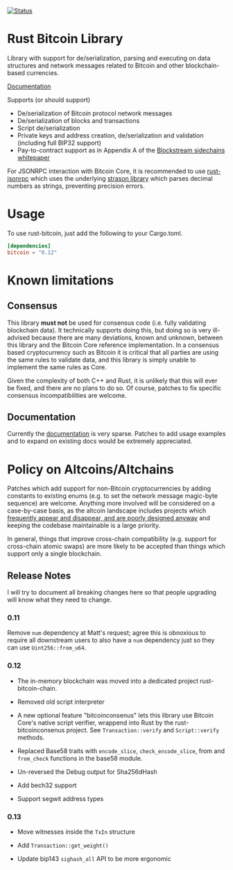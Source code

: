[![Status](https://travis-ci.org/rust-bitcoin/rust-bitcoin.png?branch=master)](https://travis-ci.org/rust-bitcoin/rust-bitcoin)

# Rust Bitcoin Library

Library with support for de/serialization, parsing and executing on data
structures and network messages related to Bitcoin and other blockchain-based
currencies.

[Documentation](https://docs.rs/bitcoin/)

Supports (or should support)

* De/serialization of Bitcoin protocol network messages
* De/serialization of blocks and transactions
* Script de/serialization
* Private keys and address creation, de/serialization and validation (including full BIP32 support)
* Pay-to-contract support as in Appendix A of the [Blockstream sidechains whitepaper](https://www.blockstream.com/sidechains.pdf)

For JSONRPC interaction with Bitcoin Core, it is recommended to use [rust-jsonrpc](https://github.com/apoelstra/rust-jsonrpc)
which uses the underlying [strason library](https://github.com/apoelstra/strason)
which parses decimal numbers as strings, preventing precision errors.

# Usage

To use rust-bitcoin, just add the following to your Cargo.toml.

```toml
[dependencies]
bitcoin = "0.12"
```

# Known limitations

## Consensus

This library **must not** be used for consensus code (i.e. fully validating
blockchain data). It technically supports doing this, but doing so is very
ill-advised because there are many deviations, known and unknown, between
this library and the Bitcoin Core reference implementation. In a consensus
based cryptocurrency such as Bitcoin it is critical that all parties are
using the same rules to validate data, and this library is simply unable
to implement the same rules as Core.

Given the complexity of both C++ and Rust, it is unlikely that this will
ever be fixed, and there are no plans to do so. Of course, patches to
fix specific consensus incompatibilities are welcome.

## Documentation

Currently the [documentation](https://www.wpsoftware.net/rustdoc/bitcoin/)
is very sparse. Patches to add usage examples and to expand on existing
docs would be extremely appreciated.


# Policy on Altcoins/Altchains

Patches which add support for non-Bitcoin cryptocurrencies by adding constants
to existing enums (e.g. to set the network message magic-byte sequence) are
welcome. Anything more involved will be considered on a case-by-case basis,
as the altcoin landscape includes projects which [frequently appear and
disappear, and are poorly designed anyway](https://download.wpsoftware.net/bitcoin/alts.pdf)
and keeping the codebase maintainable is a large priority.

In general, things that improve cross-chain compatibility (e.g. support for
cross-chain atomic swaps) are more likely to be accepted than things which
support only a single blockchain.


## Release Notes

I will try to document all breaking changes here so that people upgrading will know
what they need to change.

### 0.11

Remove `num` dependency at Matt's request; agree this is obnoxious to require all
downstream users to also have a `num` dependency just so they can use `Uint256::from_u64`.

### 0.12

* The in-memory blockchain was moved into a dedicated project rust-bitcoin-chain.

* Removed old script interpreter

* A new optional feature "bitcoinconsenus" lets this library use Bitcoin Core's native
script verifier, wrappend into Rust by the rust-bitcoinconsenus project. 
See `Transaction::verify` and `Script::verify` methods.

* Replaced Base58 traits with `encode_slice`, `check_encode_slice`, from and `from_check` functions in the base58 module.

* Un-reversed the Debug output for Sha256dHash

* Add bech32 support

* Support segwit address types

### 0.13

* Move witnesses inside the `TxIn` structure

* Add `Transaction::get_weight()`

* Update bip143 `sighash_all` API to be more ergonomic

